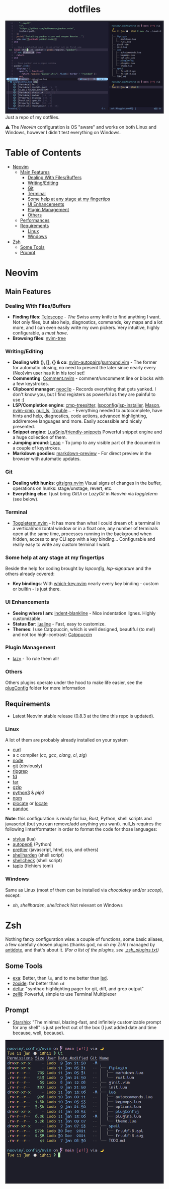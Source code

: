 <h1 align="center">dotfiles</h1>

![Neovim in action](./imgs/title.png?raw=true)
Just a repo of my dotfiles.

:warning: The _Neovim_ configuration is OS "aware" and works on both Linux and Windows, however I didn't test everything on Windows.

# Table of Contents

- [Neovim](#neovim)
  - [Main Features](#main-features)
    - [Dealing With Files/Buffers](#dealing-with-filesbuffers)
    - [Writing/Editing](#writingediting)
    - [Git](#git)
    - [Terminal](#terminal)
    - [Some help at any stage at my fingertips](#some-help-at-any-stage-at-my-fingertips)
    - [UI Enhancements](#ui-enhancements)
    - [Plugin Management](#plugin-management)
    - [Others](#others)
  - [Performances](#performances)
  - [Requirements](#requirements)
    - [Linux](#linux)
    - [Windows](#windows)
- [Zsh](#zsh)
  - [Some Tools](#some-tools)
  - [Prompt](#prompt)

# Neovim

## Main Features

### Dealing With Files/Buffers

- **Finding files**: [Telescope](https://github.com/nvim-telescope/telescope.nvim) - _The_ Swiss army knife to find anything I want. Not only files, but also help, diagnostics, commands, key maps and a lot more, and I can even easily write my own pickers. Very intuitive, highly configurable, a _must have_.
- **Browsing files**: [nvim-tree](https://github.com/nvim-tree/nvim-tree.lua) 

### Writing/Editing

- **Dealing with (), [], {} & co**: [nvim-autopairs](https://github.com/windwp/nvim-autopairs)/[surround.vim](https://github.com/tpope/vim-surround) - The former for automatic closing, no need to present the later since nearly every (Neo)vim user has it in his tool set!
- **Commenting**: [Comment.nvim](https://github.com/numToStr/Comment.nvim) - comment/uncomment line or blocks with a few keystrokes.
- **Clipboard manager**: [neoclip](https://github.com/AckslD/nvim-neoclip.lua) - Records everything that gets yanked. I don't know you, but I find registers as powerful as they are painful to use :)
- **LSP/Completion engine**: [cmp-treesitter,](https://github.com/ray-x/cmp-treesitter) [lspconfig](https://github.com/neovim/nvim-lspconfig)/[lsp-installer](https://github.com/williamboman/nvim-lsp-installer/), [Mason](https://github.com/williamboman/mason.nvim), [nvim-cmp](https://github.com/hrsh7th/nvim-cmp), [null_ls](https://github.com/jose-elias-alvarez/null-ls.nvim), [Trouble](https://github.com/folke/trouble.nvim)... - Everything needed to autocomplete, have hints and help, diagnostics, code actions, advanced highlighting, add/remove languages and more. Easily accessible and nicely presented.
- **Snippet engine**: [LuaSnip](https://github.com/L3MON4D3/LuaSnip)/[friendly-snippets](https://github.com/rafamadriz/friendly-snippets) Powerful snippet engine and a huge collection of them.
- **Jumping around**: [Leap](https://github.com/ggandor/leap.nvim) - To jump to any visible part of the document in a couple of keystrokes.
- **Markdown goodies**: [markdown-preview](https://github.com/iamcco/markdown-preview.nvim) - For direct preview in the browser with automatic updates.

### Git

- **Dealing with hunks**: [gitsigns.nvim](https://github.com/lewis6991/gitsigns.nvim) Visual signs of changes in the buffer, operations on hunks: stage/unstage, revert, etc.
- **Everything else**: I just bring _GitUi_ or _LazyGit_ in _Neovim_ via _toggleterm_ (see below).

### Terminal

- [Toggleterm.nvim](https://github.com/akinsho/toggleterm.nvim) - It has more than what I could dream of: a terminal in a vertical/horizontal window or in a float one, any number of terminals open at the same time, processes running in the background when hidden, access to any CLI app with a key binding... Configurable and really easy to write any custom terminal I want.

### Some help at any stage at my fingertips

Beside the help for coding brought by _lspconfig_, _lsp-signature_ and the others already covered:

- **Key bindings**: With [which-key.nvim](https://github.com/folke/which-key.nvim) nearly every key binding - custom or builtin - is just there.

### UI Enhancements

- **Seeing where I am**: [indent-blankline](https://github.com/lukas-reineke/indent-blankline.nvim) - Nice indentation lignes. Highly customizable.
- **Status Bar**: [lualine](https://github.com/nvim-lualine/lualine.nvim) - Fast, easy to customize.
- **Themes**: I use Catppuccin, which is well designed, beautiful (to me!) and not too high-contrast: [Catppuccin](https://github.com/catppuccin/catppuccin)

### Plugin Management

- [lazy](https://github.com/folke/lazy.nvim) - To rule them all!

### Others

Others plugins operate under the hood to make life easier, see the [plugConfig](./neovim/.config/nvim/lua/plugConfig/) folder for more information

## Requirements

- Latest Neovim stable release (0.8.3 at the time this repo is updated).

### Linux

A lot of them are probably already installed on your system

- [curl](https://github.com/curl/curl)
- a c compiler (_cc_, _gcc_, _clang_, _cl_, _zig_)
- [node](https://nodejs.org/en/)
- [git](https://git-scm.com/) (obviously)
- [ripgrep](https://github.com/BurntSushi/ripgrep)
- [fd](https://github.com/sharkdp/fd)
- [tar](https://www.gnu.org/software/tar/)
- [gzip](https://www.gnu.org/software/gzip/)
- [python3](https://www.python.org/) & _pip3_
- [npm](https://www.npmjs.com/)
- [plocate](https://plocate.sesse.net/) or [locate](https://www.gnu.org/software/findutils/)
- [pandoc](https://pandoc.org/)

**Note**: this configuration is ready for lua, Rust, Python, shell scripts and javascript (but you can remove/add anything you want).
null_ls requires the following linter/formatter in order to format the code for those languages:

- [stylua](https://github.com/johnnymorganz/stylua) (lua)
- [autopep8](https://pypi.org/project/autopep8/) (Python)
- [prettier](https://github.com/prettier/prettier) (javascript, html, css, and others)
- [shellharden](https://github.com/anordal/shellharden) (shell script)
- [shellcheck](https://www.shellcheck.net/) (shell script)
- [taplo](https://taplo.tamasfe.dev/) (fichiers toml)

### Windows

Same as Linux (most of them can be installed via _chocolatey_ and/or _scoop_), except:

- _sh_, _shellharden_, _shellcheck_ Not relevant on Windows

# Zsh

Nothing fancy configuration wise: a couple of functions, some basic aliases, a few carefully chosen plugins (thanks god, no _oh my Zsh_!) managed by [antidote](https://github.com/mattmc3/antidote), and that's about it. _(For a list of the plugins, see [.zsh_plugins.txt](./zsh/.zsh_plugins.txt))_

## Some Tools

- [exa](https://github.com/ogham/exa): Better, than `ls`, and to me better than [lsd](https://github.com/Peltoche/lsd).
- [zoxide](https://github.com/ajeetdsouza/zoxide): far better than `cd`
- [delta](https://github.com/dandavison/delta): "synthax-highlighting pager for git, diff, and grep output"
- [zellij](https://github.com/zellij-org/zellij): Powerful, simple to use Terminal Multiplexer

## Prompt

- [Starship](https://github.com/starship/starship): "The minimal, blazing-fast, and infinitely customizable prompt for any shell" is just perfect out of the box (I just added date and time because, well, because).

![zsh with exa in action](./imgs/zsh.png?raw=true)
